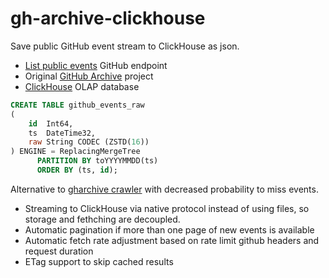 # gh-archive-clickhouse
Save public GitHub event stream to ClickHouse as json.

* [List public events](https://docs.github.com/en/rest/activity/events#list-public-events) GitHub endpoint
* Original [GitHub Archive](https://github.com/igrigorik/gharchive.org) project
* [ClickHouse](https://clickhouse.tech/) OLAP database

```sql
CREATE TABLE github_events_raw
(
    id  Int64,
    ts  DateTime32,
    raw String CODEC (ZSTD(16))
) ENGINE = ReplacingMergeTree
      PARTITION BY toYYYYMMDD(ts)
      ORDER BY (ts, id);
```

Alternative to [gharchive crawler](https://github.com/igrigorik/gharchive.org/tree/master/crawler) with
decreased probability to miss events.

* Streaming to ClickHouse via native protocol instead of using files, so storage and fethching are decoupled.
* Automatic pagination if more than one page of new events is available
* Automatic fetch rate adjustment based on rate limit github headers and request duration
* ETag support to skip cached results

